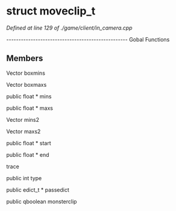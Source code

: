 # struct moveclip_t

*Defined at line 129 of ./game/client/in_camera.cpp*

-------------------------------------------------- Gobal Functions



## Members

Vector boxmins

Vector boxmaxs

public float * mins

public float * maxs

Vector mins2

Vector maxs2

public float * start

public float * end

 trace

public int type

public edict_t * passedict

public qboolean monsterclip



